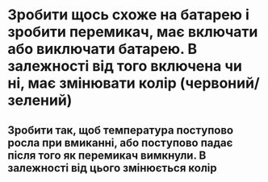 # Зробити щось схоже на батарею і зробити перемикач, має включати або виключати батарею. В залежності від того включена чи ні, має змінювати колір (червоний/зелений)
## Зробити так, щоб температура поступово росла при вмиканні, або поступово падає після того як перемикач вимкнули. В залежності від цього змінюється колір